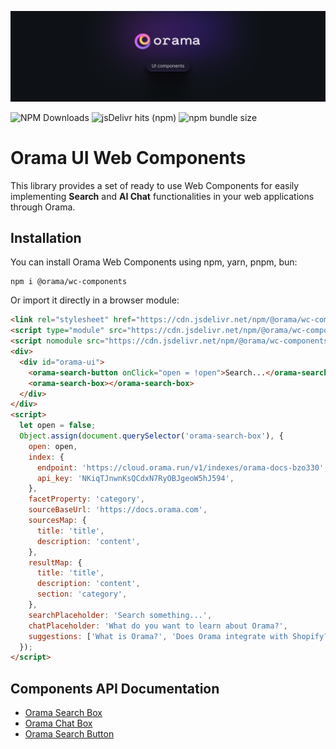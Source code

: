 <p align="center">
  <img src="https://github.com/askorama/orama-ui-components/raw/main/misc/readme/orama-ui-components-readme-cover.png" />
</p>

![NPM Downloads](https://img.shields.io/npm/dm/%40orama%2Fwc-components)
![jsDelivr hits (npm)](https://img.shields.io/jsdelivr/npm/hm/%40orama%2Fwc-components)
![npm bundle size](https://img.shields.io/bundlephobia/minzip/%40orama%2Fwc-components?label=Bundle%20Size&link=https%3A%2F%2Fbundlephobia.com%2Fpackage%2F%40orama%2Fwc-components%40latest)

# Orama UI Web Components

This library provides a set of ready to use Web Components for easily implementing **Search** and **AI Chat** functionalities in your web applications through Orama.

## Installation

You can install Orama Web Components using npm, yarn, pnpm, bun:

```
npm i @orama/wc-components
```

Or import it directly in a browser module:

```html
<link rel="stylesheet" href="https://cdn.jsdelivr.net/npm/@orama/wc-components@latest/dist/orama-ui/orama-ui.css" />
<script type="module" src="https://cdn.jsdelivr.net/npm/@orama/wc-components@latest/dist/orama-ui/orama-ui.esm.js"></script>
<script nomodule src="https://cdn.jsdelivr.net/npm/@orama/wc-components@latest/dist/cjs/orama-ui.cjs.js"></script>
<div>
  <div id="orama-ui">
    <orama-search-button onClick="open = !open">Search...</orama-search-button>
    <orama-search-box></orama-search-box>
  </div>
</div>
<script>
  let open = false;
  Object.assign(document.querySelector('orama-search-box'), {
    open: open,
    index: {
      endpoint: 'https://cloud.orama.run/v1/indexes/orama-docs-bzo330',
      api_key: 'NKiqTJnwnKsQCdxN7RyOBJgeoW5hJ594',
    },
    facetProperty: 'category',
    sourceBaseUrl: 'https://docs.orama.com',
    sourcesMap: {
      title: 'title',
      description: 'content',
    },
    resultMap: {
      title: 'title',
      description: 'content',
      section: 'category',
    },
    searchPlaceholder: 'Search something...',
    chatPlaceholder: 'What do you want to learn about Orama?',
    suggestions: ['What is Orama?', 'Does Orama integrate with Shopify?', 'How do I create an answer session?'],
  });
</script>
```

## Components API Documentation

- [Orama Search Box](src/components/orama-search-box/readme.md)
- [Orama Chat Box](src/components/orama-chat-box/readme.md)
- [Orama Search Button](src/components/orama-search-button/readme.md)
